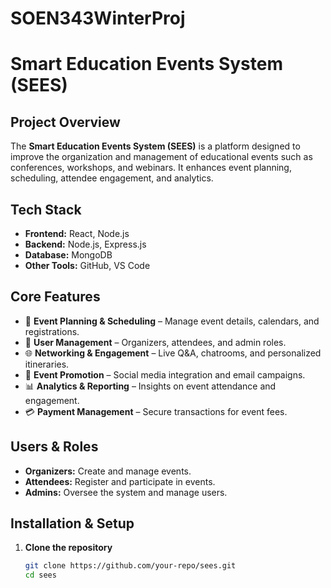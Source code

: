 # SOEN343WinterProj

# Smart Education Events System (SEES)

## Project Overview
The **Smart Education Events System (SEES)** is a platform designed to improve the organization and management of educational events such as conferences, workshops, and webinars. It enhances event planning, scheduling, attendee engagement, and analytics.

## Tech Stack
- **Frontend:** React, Node.js  
- **Backend:** Node.js, Express.js  
- **Database:** MongoDB  
- **Other Tools:** GitHub, VS Code  

## Core Features
- 📅 **Event Planning & Scheduling** – Manage event details, calendars, and registrations.  
- 👥 **User Management** – Organizers, attendees, and admin roles.  
- 🌐 **Networking & Engagement** – Live Q&A, chatrooms, and personalized itineraries.  
- 📢 **Event Promotion** – Social media integration and email campaigns.  
- 📊 **Analytics & Reporting** – Insights on event attendance and engagement.  
- 💳 **Payment Management** – Secure transactions for event fees.  

## Users & Roles
- **Organizers:** Create and manage events.  
- **Attendees:** Register and participate in events.  
- **Admins:** Oversee the system and manage users.  

## Installation & Setup
1. **Clone the repository**  
   ```bash
   git clone https://github.com/your-repo/sees.git
   cd sees
